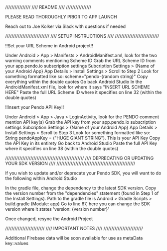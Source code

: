 ////////////////
//// README ////
////////////////

PLEASE READ THOROUGHLY PRIOR TO APP LAUNCH

Reach out to Joe Kolker via Slack with questions if needed

////////////////////////////
//// SETUP INSTRUCTIONS ////
////////////////////////////

!!Set your URL Scheme in Android project!!

Under Android > App > Manifests > AndroidManifest.xml, look for the two warning comments mentioning Scheme ID
Grab the URL Scheme ID from your app.pendo.io subscription settings
	Subcription Settings > {Name of your Android App} App Details > Install Settings > Scroll to Step 2
	Look for something formatted like so: scheme="pendo-{random string}"
	Copy everything within the double quotes
Go back Android Studio
	In the AndroidManifest.xml file, look for where it says "INSERT URL SCHEME HERE"
	Paste the full URL Scheme ID where it specifies on line 32 (within the double quotes)

!!Insert your Pendo API Key!!

Under Android > App > Java > LoginActivity, look for the PENDO comment mention API key(s)
Grab the API key from your app.pendo.io subscription settings
	Subcription Settings > {Name of your Android App} App Details > Install Settings > Scroll to Step 3
	Look for something formatted like so: String pendoAppKey = ("HUGE GIANT STRING"). This is your API Key
	Copy the API Key in its entirety
Go back to Android Studio
	Paste the full API Key where it specifies on line 38 (within the double quotes)

//////////////////////////////////////////////////
//// DEPRECATING OR UPDATING YOUR SDK VERSION ////
//////////////////////////////////////////////////

If you wish to update and/or deprecate your Pendo SDK, you will want to do the following within Android Studio

In the gradle file, change the dependency to the latest SDK version. Copy the version number from the "dependencies" statement (found in Step 1 of the Install Settings).
	Path to the gradle file is Android > Gradle Scripts > build.gradle (Module: app)
	Go to line 67, here you can change the SDK version where it states 'version: {version number}'

Once changed, resync the Android Project



/////////////////////////
//// IMPORTANT NOTES ////
/////////////////////////

Additional Firebase data will be soon available for use as metaData key::values